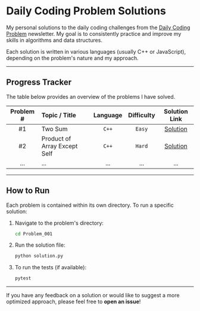 # Daily Coding Problem Solutions

My personal solutions to the daily coding challenges from the [Daily Coding Problem](https://www.dailycodingproblem.com/) newsletter. My goal is to consistently practice and improve my skills in algorithms and data structures.

Each solution is written in various languages (usually C++ or JavaScript), depending on the problem's nature and my approach.

---

## Progress Tracker

The table below provides an overview of the problems I have solved.

| Problem # | Topic / Title                | Language | Difficulty |       Solution Link        |
| :-------: | :--------------------------- | :------: | :--------: | :------------------------: |
|    #1     | Two Sum                      |  `C++`   |   `Easy`   | [Solution](./Problem_001/) |
|    #2     | Product of Array Except Self |  `C++`   |   `Hard`   | [Solution](./Problem_002/) |
|    ...    | ...                          |   ...    |    ...     |            ...             |

---

## How to Run

Each problem is contained within its own directory. To run a specific solution:

1.  Navigate to the problem's directory:
    ```bash
    cd Problem_001
    ```
2.  Run the solution file:
    ```bash
    python solution.py
    ```
3.  To run the tests (if available):
    ```bash
    pytest
    ```

---

If you have any feedback on a solution or would like to suggest a more optimized approach, please feel free to **open an issue**!
